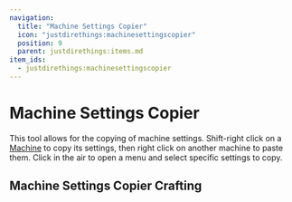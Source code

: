 ```yaml
---
navigation:
  title: "Machine Settings Copier"
  icon: "justdirethings:machinesettingscopier"
  position: 9
  parent: justdirethings:items.md
item_ids:
  - justdirethings:machinesettingscopier
---
```


# Machine Settings Copier

This tool allows for the copying of machine settings. Shift-right click on a [Machine](./machines.md) to copy its settings, then right click on another machine to paste them. Click in the air to open a menu and select specific settings to copy.

## Machine Settings Copier Crafting



<Recipe id="justdirethings:machinesettingscopier" />

